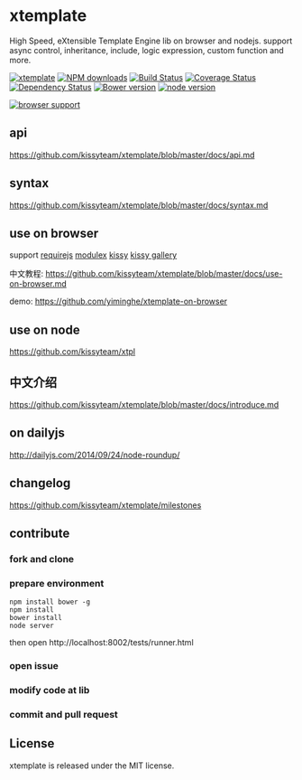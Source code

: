 # xtemplate

High Speed, eXtensible Template Engine lib on browser and nodejs.
support async control, inheritance, include, logic expression, custom function and more.

[![xtemplate](https://nodei.co/npm/xtemplate.png)](https://npmjs.org/package/xtemplate)
[![NPM downloads](http://img.shields.io/npm/dm/xtemplate.svg)](https://npmjs.org/package/xtemplate)
[![Build Status](https://secure.travis-ci.org/kissyteam/xtemplate.png?branch=master)](https://travis-ci.org/kissyteam/xtemplate)
[![Coverage Status](https://img.shields.io/coveralls/kissyteam/xtemplate.svg)](https://coveralls.io/r/kissyteam/xtemplate?branch=master)
[![Dependency Status](https://gemnasium.com/kissyteam/xtemplate.png)](https://gemnasium.com/kissyteam/xtemplate)
[![Bower version](https://badge.fury.io/bo/xtemplate.svg)](http://badge.fury.io/bo/xtemplate)
[![node version](https://img.shields.io/badge/node.js-%3E=_0.10-green.svg?style=flat-square)](http://nodejs.org/download/)

[![browser support](https://ci.testling.com/kissyteam/xtemplate.png)](https://ci.testling.com/kissyteam/xtemplate)

## api

https://github.com/kissyteam/xtemplate/blob/master/docs/api.md

## syntax

https://github.com/kissyteam/xtemplate/blob/master/docs/syntax.md

## use on browser

support [requirejs](https://github.com/jrburke/requirejs) [modulex](https://github.com/kissyteam/modulex)
[kissy](http://docs.kissyui.com) [kissy gallery](http://gallery.kissyui.com)

中文教程: https://github.com/kissyteam/xtemplate/blob/master/docs/use-on-browser.md

demo: https://github.com/yiminghe/xtemplate-on-browser

## use on node

https://github.com/kissyteam/xtpl

## 中文介绍

https://github.com/kissyteam/xtemplate/blob/master/docs/introduce.md

## on dailyjs

http://dailyjs.com/2014/09/24/node-roundup/

## changelog

https://github.com/kissyteam/xtemplate/milestones

## contribute

### fork and clone

### prepare environment
```
npm install bower -g
npm install
bower install
node server
```

then open http://localhost:8002/tests/runner.html

### open issue

### modify code at lib

### commit and pull request

## License

xtemplate is released under the MIT license.